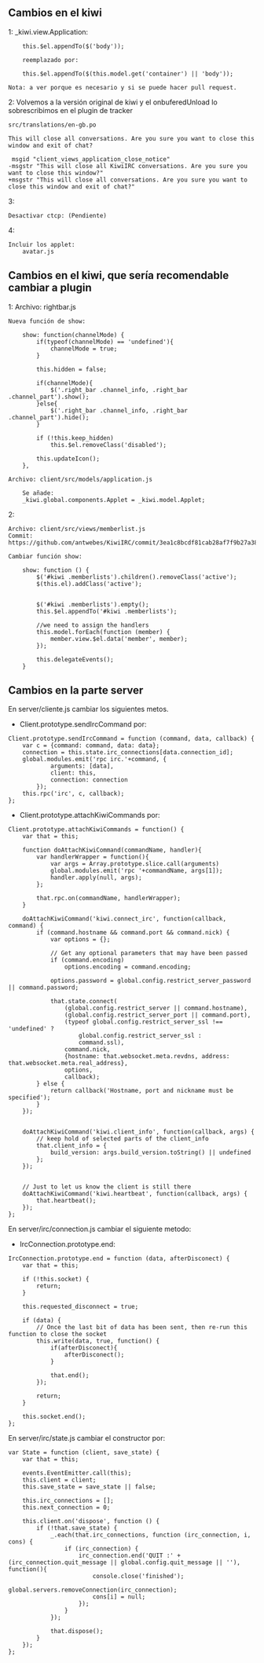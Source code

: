 Cambios en el kiwi
------------------
1:
	_kiwi.view.Application:

		this.$el.appendTo($('body'));

		reemplazado por:

		this.$el.appendTo($(this.model.get('container') || 'body'));

	Nota: a ver porque es necesario y si se puede hacer pull request.


2: Volvemos a la versión original de kiwi y el onbuferedUnload lo sobrescribimos en el plugin de tracker

	src/translations/en-gb.po

	This will close all conversations. Are you sure you want to close this window and exit of chat?	

     msgid "client_views_application_close_notice"
	-msgstr "This will close all KiwiIRC conversations. Are you sure you want to close this window?"
	+msgstr "This will close all conversations. Are you sure you want to close this window and exit of chat?"
 

3:

	Desactivar ctcp: (Pendiente)

4:

	Incluir los applet:
		avatar.js


Cambios en el kiwi, que sería recomendable cambiar a plugin
-----------------------------------------------------------

1:
	Archivo: rightbar.js

	Nueva función de show:

	    show: function(channelMode) {
	        if(typeof(channelMode) == 'undefined'){
	            channelMode = true;
	        }

	        this.hidden = false;
	        
	        if(channelMode){
	            $('.right_bar .channel_info, .right_bar .channel_part').show();
	        }else{
	            $('.right_bar .channel_info, .right_bar .channel_part').hide();
	        }

	        if (!this.keep_hidden)
	            this.$el.removeClass('disabled');

	        this.updateIcon();
	    },

	Archivo: client/src/models/application.js

		Se añade:
		_kiwi.global.components.Applet = _kiwi.model.Applet;

2:

	Archivo: client/src/views/memberlist.js
	Commit: https://github.com/antwebes/KiwiIRC/commit/3ea1c8bcdf81cab28af7f9b27a384e7c26e5af17

	Cambiar función show:
	
	    show: function () {
	        $('#kiwi .memberlists').children().removeClass('active');
	        $(this.el).addClass('active');


	        $('#kiwi .memberlists').empty();
	        this.$el.appendTo('#kiwi .memberlists');

	        //we need to assign the handlers
	        this.model.forEach(function (member) {
	            member.view.$el.data('member', member);
	        });

	        this.delegateEvents();
	    }

Cambios en la parte server
--------------------------

En server/cliente.js cambiar los siguientes metos.

- Client.prototype.sendIrcCommand por:

```
Client.prototype.sendIrcCommand = function (command, data, callback) {
    var c = {command: command, data: data};
    connection = this.state.irc_connections[data.connection_id];
    global.modules.emit('rpc irc.'+command, {
            arguments: [data],
            client: this,
            connection: connection
        });
    this.rpc('irc', c, callback);
};
```

- Client.prototype.attachKiwiCommands por:

```
Client.prototype.attachKiwiCommands = function() {
    var that = this;

    function doAttachKiwiCommand(commandName, handler){
        var handlerWrapper = function(){
            var args = Array.prototype.slice.call(arguments)
            global.modules.emit('rpc '+commandName, args[1]);
            handler.apply(null, args);
        };

        that.rpc.on(commandName, handlerWrapper);
    }

    doAttachKiwiCommand('kiwi.connect_irc', function(callback, command) {
        if (command.hostname && command.port && command.nick) {
            var options = {};

            // Get any optional parameters that may have been passed
            if (command.encoding)
                options.encoding = command.encoding;

            options.password = global.config.restrict_server_password || command.password;

            that.state.connect(
                (global.config.restrict_server || command.hostname),
                (global.config.restrict_server_port || command.port),
                (typeof global.config.restrict_server_ssl !== 'undefined' ?
                    global.config.restrict_server_ssl :
                    command.ssl),
                command.nick,
                {hostname: that.websocket.meta.revdns, address: that.websocket.meta.real_address},
                options,
                callback);
        } else {
            return callback('Hostname, port and nickname must be specified');
        }
    });


    doAttachKiwiCommand('kiwi.client_info', function(callback, args) {
        // keep hold of selected parts of the client_info
        that.client_info = {
            build_version: args.build_version.toString() || undefined
        };
    });


    // Just to let us know the client is still there
    doAttachKiwiCommand('kiwi.heartbeat', function(callback, args) {
        that.heartbeat();
    });
};
```
En server/irc/connection.js cambiar el siguiente metodo:

- IrcConnection.prototype.end:

```
IrcConnection.prototype.end = function (data, afterDisconect) {
    var that = this;

    if (!this.socket) {
        return;
    }

    this.requested_disconnect = true;

    if (data) {
        // Once the last bit of data has been sent, then re-run this function to close the socket
        this.write(data, true, function() {
            if(afterDisconect){
                afterDisconect();
            }

            that.end();
        });

        return;
    }

    this.socket.end();
};
```

En server/irc/state.js cambiar el constructor por:

```
var State = function (client, save_state) {
    var that = this;

    events.EventEmitter.call(this);
    this.client = client;
    this.save_state = save_state || false;

    this.irc_connections = [];
    this.next_connection = 0;

    this.client.on('dispose', function () {
        if (!that.save_state) {
            _.each(that.irc_connections, function (irc_connection, i, cons) {
                if (irc_connection) {
                    irc_connection.end('QUIT :' + (irc_connection.quit_message || global.config.quit_message || ''), function(){
                        console.close('finished');
                        global.servers.removeConnection(irc_connection);
                        cons[i] = null;
                    });
                }
            });

            that.dispose();
        }
    });
};
```